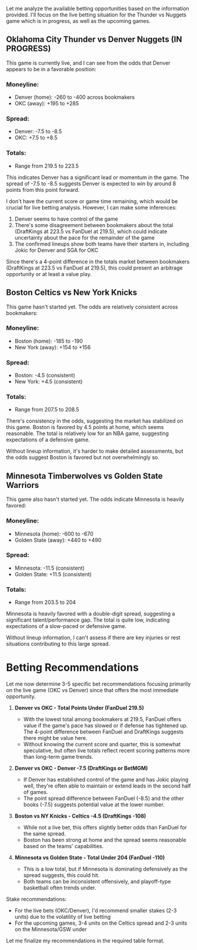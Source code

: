 Let me analyze the available betting opportunities based on the information provided. I'll focus on the live betting situation for the Thunder vs Nuggets game which is in progress, as well as the upcoming games.

## Oklahoma City Thunder vs Denver Nuggets (IN PROGRESS)

This game is currently live, and I can see from the odds that Denver appears to be in a favorable position:

### Moneyline:
- Denver (home): -260 to -400 across bookmakers
- OKC (away): +195 to +285

### Spread:
- Denver: -7.5 to -8.5
- OKC: +7.5 to +8.5

### Totals:
- Range from 219.5 to 223.5

This indicates Denver has a significant lead or momentum in the game. The spread of -7.5 to -8.5 suggests Denver is expected to win by around 8 points from this point forward. 

I don't have the current score or game time remaining, which would be crucial for live betting analysis. However, I can make some inferences:

1. Denver seems to have control of the game
2. There's some disagreement between bookmakers about the total (DraftKings at 223.5 vs FanDuel at 219.5), which could indicate uncertainty about the pace for the remainder of the game
3. The confirmed lineups show both teams have their starters in, including Jokic for Denver and SGA for OKC

Since there's a 4-point difference in the totals market between bookmakers (DraftKings at 223.5 vs FanDuel at 219.5), this could present an arbitrage opportunity or at least a value play.

## Boston Celtics vs New York Knicks

This game hasn't started yet. The odds are relatively consistent across bookmakers:

### Moneyline:
- Boston (home): -185 to -190
- New York (away): +154 to +156

### Spread:
- Boston: -4.5 (consistent)
- New York: +4.5 (consistent)

### Totals:
- Range from 207.5 to 208.5

There's consistency in the odds, suggesting the market has stabilized on this game. Boston is favored by 4.5 points at home, which seems reasonable. The total is relatively low for an NBA game, suggesting expectations of a defensive game.

Without lineup information, it's harder to make detailed assessments, but the odds suggest Boston is favored but not overwhelmingly so.

## Minnesota Timberwolves vs Golden State Warriors

This game also hasn't started yet. The odds indicate Minnesota is heavily favored:

### Moneyline:
- Minnesota (home): -600 to -670
- Golden State (away): +440 to +490

### Spread:
- Minnesota: -11.5 (consistent)
- Golden State: +11.5 (consistent)

### Totals:
- Range from 203.5 to 204

Minnesota is heavily favored with a double-digit spread, suggesting a significant talent/performance gap. The total is quite low, indicating expectations of a slow-paced or defensive game.

Without lineup information, I can't assess if there are key injuries or rest situations contributing to this large spread.

# Betting Recommendations

Let me now determine 3-5 specific bet recommendations focusing primarily on the live game (OKC vs Denver) since that offers the most immediate opportunity.

1. **Denver vs OKC - Total Points Under (FanDuel 219.5)**
   - With the lowest total among bookmakers at 219.5, FanDuel offers value if the game's pace has slowed or if defense has tightened up. The 4-point difference between FanDuel and DraftKings suggests there might be value here.
   - Without knowing the current score and quarter, this is somewhat speculative, but often live totals reflect recent scoring patterns more than long-term game trends.

2. **Denver vs OKC - Denver -7.5 (DraftKings or BetMGM)**
   - If Denver has established control of the game and has Jokic playing well, they're often able to maintain or extend leads in the second half of games.
   - The point spread difference between FanDuel (-8.5) and the other books (-7.5) suggests potential value at the lower number.

3. **Boston vs NY Knicks - Celtics -4.5 (DraftKings -108)**
   - While not a live bet, this offers slightly better odds than FanDuel for the same spread.
   - Boston has been strong at home and the spread seems reasonable based on the teams' capabilities.

4. **Minnesota vs Golden State - Total Under 204 (FanDuel -110)**
   - This is a low total, but if Minnesota is dominating defensively as the spread suggests, this could hit.
   - Both teams can be inconsistent offensively, and playoff-type basketball often trends under.

Stake recommendations:
- For the live bets (OKC/Denver), I'd recommend smaller stakes (2-3 units) due to the volatility of live betting
- For the upcoming games, 3-4 units on the Celtics spread and 2-3 units on the Minnesota/GSW under

Let me finalize my recommendations in the required table format.